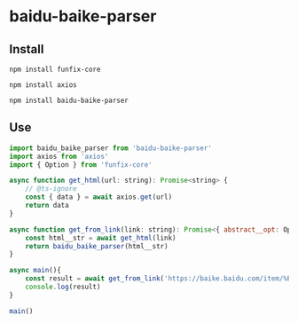 # baidu-baike-parser

## Install

`npm install funfix-core`

`npm install axios`

`npm install baidu-baike-parser`

## Use
```javascript
import baidu_baike_parser from 'baidu-baike-parser'
import axios from 'axios'
import { Option } from 'funfix-core'

async function get_html(url: string): Promise<string> {
    // @ts-ignore
    const { data } = await axios.get(url)
    return data
}

async function get_from_link(link: string): Promise<{ abstract__opt: Option<string>, basic_info__opt: Option<Map<string, string>>, pic_url__opt: Option<string> }> {
    const html__str = await get_html(link)
    return baidu_baike_parser(html__str)
}

async main(){
    const result = await get_from_link('https://baike.baidu.com/item/%E5%B0%A4%E9%9B%A8%E6%BA%AA')
    console.log(result)
}

main()
```
